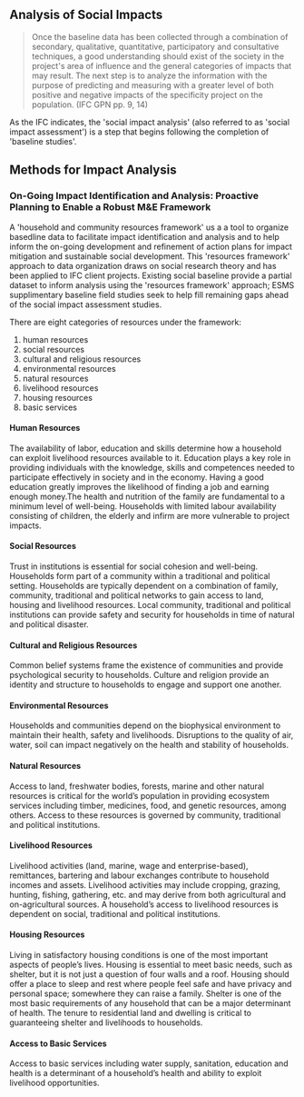 

## Analysis of Social Impacts

> Once the baseline data has been collected through a combination of secondary, qualitative, quantitative, participatory and consultative techniques, a good understanding should exist of the society in the project's area of influence and the general categories of impacts that may result. The next step is to analyze the information with the purpose of predicting and measuring with a greater level of both positive and negative impacts of the specificity project on the population. (IFC GPN pp. 9, 14)

As the IFC indicates, the 'social impact analysis' (also referred to as 'social impact assessment') is a step that begins following the completion of 'baseline studies'. 


## Methods for Impact Analysis


### On-Going Impact Identification and Analysis: Proactive Planning to Enable a Robust M&E Framework

A 'household and community resources framework' us a a tool to organize basedline data to facilitate impact identification and analysis and to help inform the on-going development and refinement of action plans for impact mitigation and sustainable social development. This 'resources framework' approach to data organization draws on social research theory and has been applied to IFC client projects. Existing social baseline provide a partial dataset to inform analysis using the 'resources framework' approach; ESMS supplimentary baseline field studies seek to help fill remaining gaps ahead of the social impact assessment studies.

There are eight categories of resources under the framework:

1. human resources
2. social resources
3. cultural and religious resources
4. environmental resources
5. natural resources
6. livelihood resources
7. housing resources
8. basic services


#### Human Resources

The availability of labor, education and skills determine how a household can exploit livelihood resources available to it. Education plays a key role in providing individuals with the knowledge, skills and competences needed to participate effectively in society and in the economy. Having a good education greatly improves the likelihood of finding a job and earning enough money.The health and nutrition of the family are fundamental to a minimum level of well-being. Households with limited labour availability consisting of children, the elderly and infirm are more vulnerable to project impacts.

#### Social Resources

Trust in institutions is essential for social cohesion and well-being. Households form part of a community within a traditional and political setting. Households are typically dependent on a combination of family, community, traditional and political networks to gain access to land, housing and livelihood resources. Local community, traditional and political institutions can provide safety and security for households in time of natural and political disaster.


#### Cultural and Religious Resources

Common belief systems frame the existence of communities and provide psychological security to households. Culture and religion provide an identity and structure to households to engage and support one another.

#### Environmental Resources

Households and communities depend on the biophysical environment to maintain their health, safety and livelihoods. Disruptions to the quality of air, water, soil can impact negatively on the health and stability of households.

#### Natural Resources

Access to land, freshwater bodies, forests, marine and other natural resources is critical for the world’s population in providing ecosystem services including timber, medicines, food, and genetic resources, among others. Access to these resources is governed by community, traditional and political institutions.

#### Livelihood Resources

Livelihood activities (land, marine, wage and enterprise-based), remittances, bartering and labour exchanges contribute to household incomes and assets. Livelihood activities may include cropping, grazing, hunting, fishing, gathering, etc. and may derive from both agricultural and on-agricultural sources. A household’s access to livelihood resources is dependent on social, traditional and political institutions.

#### Housing Resources

Living in satisfactory housing conditions is one of the most important aspects of people’s lives. Housing is essential to meet basic needs, such as shelter, but it is not just a question of four walls and a roof. Housing should offer a place to sleep and rest where people feel safe and have privacy and personal space; somewhere they can raise a family. Shelter is one of the most basic requirements of any household that can be a major determinant of health. The tenure to residential land and dwelling is critical to guaranteeing shelter and livelihoods to households.

#### Access to Basic Services

Access to basic services including water supply, sanitation, education and health is a determinant of a household’s health and ability to exploit livelihood opportunities.

<!--
Paper of interest to check out later:
https://www.tandfonline.com/doi/pdf/10.3152/147154602781766807

To improve this page: Link to broader discussion on impact assessment.  Link to resources on impact assessment.
-->
